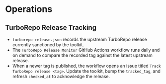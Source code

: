 # Operations

## TurboRepo Release Tracking

- `turborepo-release.json` records the upstream TurboRepo release currently sanctioned by the toolkit.
- The `TurboRepo Release Monitor` GitHub Actions workflow runs daily and on demand to compare the recorded tag against the latest upstream release.
- When a newer tag is published, the workflow opens an issue titled `Track TurboRepo release <tag>`. Update the toolkit, bump the `tracked_tag`, and refresh `checked_at` to acknowledge the release.
